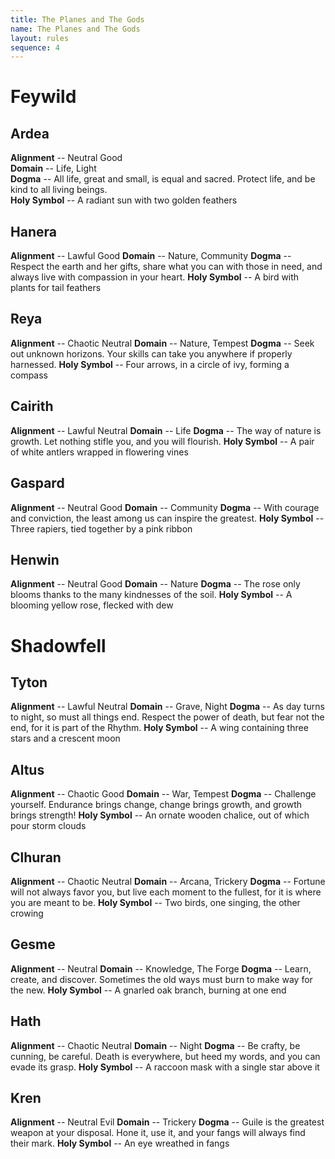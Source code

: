 ```yaml
---
title: The Planes and The Gods
name: The Planes and The Gods
layout: rules
sequence: 4
---
```


# Feywild
## Ardea
**Alignment** -- Neutral Good  
**Domain** -- Life, Light  
**Dogma** -- All life, great and small, is equal and sacred. Protect life, and be kind to all living beings.  
**Holy Symbol** -- A radiant sun with two golden feathers

## Hanera
**Alignment** -- Lawful Good
**Domain** -- Nature, Community
**Dogma** -- Respect the earth and her gifts, share what you can with those in need, and always live with compassion in your heart.
**Holy Symbol** -- A bird with plants for tail feathers

## Reya
**Alignment** -- Chaotic Neutral
**Domain** -- Nature, Tempest
**Dogma** -- Seek out unknown horizons. Your skills can take you anywhere if properly harnessed.
**Holy Symbol** -- Four arrows, in a circle of ivy, forming a compass

## Cairith
**Alignment** -- Lawful Neutral
**Domain** -- Life
**Dogma** -- The way of nature is growth. Let nothing stifle you, and you will flourish.
**Holy Symbol** -- A pair of white antlers wrapped in flowering vines

## Gaspard
**Alignment** -- Neutral Good
**Domain** -- Community
**Dogma** -- With courage and conviction, the least among us can inspire the greatest.
**Holy Symbol** -- Three rapiers, tied together by a pink ribbon

## Henwin
**Alignment** -- Neutral Good
**Domain** -- Nature
**Dogma** -- The rose only blooms thanks to the many kindnesses of the soil.
**Holy Symbol** -- A blooming yellow rose, flecked with dew

# Shadowfell
## Tyton
**Alignment** -- Lawful Neutral
**Domain** -- Grave, Night
**Dogma** -- As day turns to night, so must all things end. Respect the power of death, but fear not the end, for it is part of the Rhythm.
**Holy Symbol** -- A wing containing three stars and a crescent moon

## Altus
**Alignment** -- Chaotic Good
**Domain** -- War, Tempest
**Dogma** -- Challenge yourself. Endurance brings change, change brings growth, and growth brings strength!
**Holy Symbol** -- An ornate wooden chalice, out of which pour storm clouds

## Clhuran
**Alignment** -- Chaotic Neutral
**Domain** -- Arcana, Trickery
**Dogma** -- Fortune will not always favor you, but live each moment to the fullest, for it is where you are meant to be.
**Holy Symbol** -- Two birds, one singing, the other crowing
## Gesme
**Alignment** -- Neutral
**Domain** -- Knowledge, The Forge
**Dogma** -- Learn, create, and discover. Sometimes the old ways must burn to make way for the new.
**Holy Symbol** -- A gnarled oak branch, burning at one end

## Hath
**Alignment** -- Chaotic Neutral
**Domain** -- Night
**Dogma** -- Be crafty, be cunning, be careful. Death is everywhere, but heed my words, and you can evade its grasp.
**Holy Symbol** -- A raccoon mask with a single star above it

## Kren
**Alignment** -- Neutral Evil
**Domain** -- Trickery
**Dogma** -- Guile is the greatest weapon at your disposal. Hone it, use it, and your fangs will always find their mark.
**Holy Symbol** -- An eye wreathed in fangs

<!--stackedit_data:
eyJoaXN0b3J5IjpbMzM4Njg4Mjc1XX0=
-->
